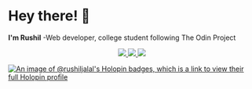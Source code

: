 # Hey there! 👋 <br> 
<strong>I'm Rushil</strong> -Web developer, college student following The Odin Project
<p align="center">
  <a href="https://skillicons.dev">
    <img src="https://skillicons.dev/icons?i=html,css,js,npm,vite,c,java,git,linux,bash,vscode,codepen" />
    <a href="https://discordapp.com/users/527347686408716289">
    <img src="https://skillicons.dev/icons?i=discord" />
  </a>
  <a href="https://linkedin.com/in/rushiljalal">
    <img src="https://skillicons.dev/icons?i=linkedin" />
  </a>
  </a>
</p>

[![An image of @rushiljalal's Holopin badges, which is a link to view their full Holopin profile](https://holopin.me/rushiljalal)](https://holopin.io/@rushiljalal)
<!---
RushilJalal/RushilJalal is a ✨ special ✨ repository because its `README.md` (this file) appears on your GitHub profile.
You can click the Preview link to take a look at your changes.
--->
